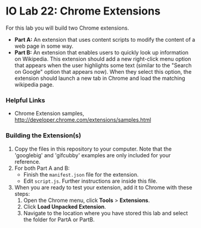 IO Lab 22: Chrome Extensions
=====================
For this lab you will build two Chrome extensions.
* <b>Part A:</b> An extension that uses content scripts to modify the content of a web page in some way.
* <b>Part B:</b> An extension that enables users to quickly look up information on Wikipedia. This extension should add a new right-click menu option that appears when the user highlights some text (similar to the "Search on Google" option that appears now). When they select this option, the extension should launch a new tab in Chrome and load the matching wikipedia page.

### Helpful Links
* Chrome Extension samples, http://developer.chrome.com/extensions/samples.html

### Building the Extension(s)
<ol>
<li>Copy the files in this repository to your computer. Note that the 'googlebig' and 'gifcubby' examples are only included for your reference.</li>
<li>For both Part A and B:
<ul>
    <li>Finish the <code>manifest.json</code> file for the extension.</li>
    <li>Edit <code>script.js</code>. Further instructions are inside this file.</li>
</ul></li>
<li>When you are ready to test your extension, add it to Chrome with these steps:
    <ol>
        <li>Open the Chrome menu, click <b>Tools</b> > <b>Extensions</b>.</li>
        <li>Click <b>Load Unpacked Extension</b>.
        <li>Navigate to the location where you have stored this lab and select the folder for PartA or PartB.</li>
    </ol>
</li>
</ol>



